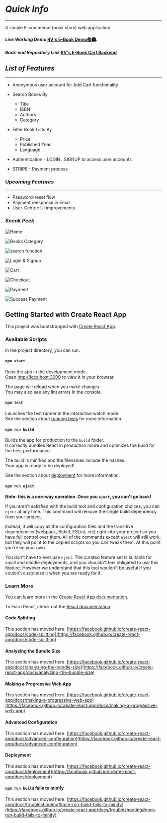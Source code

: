 # _Quick Info_
---

A simple E-commerce (book store) web application

#### _Live Working Demo_ [RV's E-Book Demo📚🛍️](https://book-ecart-rv.netlify.app/).
#### _Back-end Repository Link_ [RV's E-Book Cart Backend](https://github.com/VIGNESHWAR-RV/books-eCart) 

## _List of Features_
---

* Anonymous user account for Add Cart functionality

* Search Books By  
    + Title
    + ISBN
    + Authors
    + Category

* Filter Book Lists By 
    + Price
    + Published Year
    + Language

* Authentication - LOGIN , SIGNUP  to access user accounts

* STRIPE - Payment process

### _Upcoming Features_
---

* Password-reset flow
* Payment reesponse in Email
* User-Centric UI improvements

### _Sneak Peek_

![Home](https://raw.github.com/VIGNESHWAR-RV/books-ecart-front/master/Screenshots/Screenshot%20(244).png)

![Books Category](https://raw.github.com/VIGNESHWAR-RV/books-ecart-front/master/Screenshots/Screenshot%20(245).png)

![search function](https://raw.github.com/VIGNESHWAR-RV/books-ecart-front/master/Screenshots/Screenshot%20(246).png)

![Login & Signup](https://raw.github.com/VIGNESHWAR-RV/books-ecart-front/master/Screenshots/Screenshot%20(247).png)

![Cart](https://raw.github.com/VIGNESHWAR-RV/books-ecart-front/master/Screenshots/Screenshot%20(249).png)

![Checkout](https://raw.github.com/VIGNESHWAR-RV/books-ecart-front/master/Screenshots/Screenshot%20(248).png)

![Payment](https://raw.github.com/VIGNESHWAR-RV/books-ecart-front/master/Screenshots/Screenshot%20(250).png)

![Success Payment](https://raw.github.com/VIGNESHWAR-RV/books-ecart-front/master/Screenshots/Screenshot%20(251).png)
 
 

## Getting Started with Create React App

This project was bootstrapped with [Create React App](https://github.com/facebook/create-react-app).

### Available Scripts

In the project directory, you can run:

#### `npm start`

Runs the app in the development mode.\
Open [http://localhost:3000](http://localhost:3000) to view it in your browser.

The page will reload when you make changes.\
You may also see any lint errors in the console.

#### `npm test`

Launches the test runner in the interactive watch mode.\
See the section about [running tests](https://facebook.github.io/create-react-app/docs/running-tests) for more information.

#### `npm run build`

Builds the app for production to the `build` folder.\
It correctly bundles React in production mode and optimizes the build for the best performance.

The build is minified and the filenames include the hashes.\
Your app is ready to be deployed!

See the section about [deployment](https://facebook.github.io/create-react-app/docs/deployment) for more information.

#### `npm run eject`

**Note: this is a one-way operation. Once you `eject`, you can't go back!**

If you aren't satisfied with the build tool and configuration choices, you can `eject` at any time. This command will remove the single build dependency from your project.

Instead, it will copy all the configuration files and the transitive dependencies (webpack, Babel, ESLint, etc) right into your project so you have full control over them. All of the commands except `eject` will still work, but they will point to the copied scripts so you can tweak them. At this point you're on your own.

You don't have to ever use `eject`. The curated feature set is suitable for small and middle deployments, and you shouldn't feel obligated to use this feature. However we understand that this tool wouldn't be useful if you couldn't customize it when you are ready for it.

### Learn More

You can learn more in the [Create React App documentation](https://facebook.github.io/create-react-app/docs/getting-started).

To learn React, check out the [React documentation](https://reactjs.org/).

#### Code Splitting

This section has moved here: [https://facebook.github.io/create-react-app/docs/code-splitting](https://facebook.github.io/create-react-app/docs/code-splitting)

#### Analyzing the Bundle Size

This section has moved here: [https://facebook.github.io/create-react-app/docs/analyzing-the-bundle-size](https://facebook.github.io/create-react-app/docs/analyzing-the-bundle-size)

#### Making a Progressive Web App

This section has moved here: [https://facebook.github.io/create-react-app/docs/making-a-progressive-web-app](https://facebook.github.io/create-react-app/docs/making-a-progressive-web-app)

#### Advanced Configuration

This section has moved here: [https://facebook.github.io/create-react-app/docs/advanced-configuration](https://facebook.github.io/create-react-app/docs/advanced-configuration)

#### Deployment

This section has moved here: [https://facebook.github.io/create-react-app/docs/deployment](https://facebook.github.io/create-react-app/docs/deployment)

#### `npm run build` fails to minify

This section has moved here: [https://facebook.github.io/create-react-app/docs/troubleshooting#npm-run-build-fails-to-minify](https://facebook.github.io/create-react-app/docs/troubleshooting#npm-run-build-fails-to-minify)
